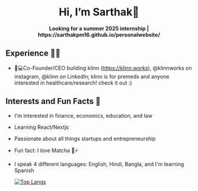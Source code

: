 <h1 align="center">Hi, I’m Sarthak👋</h1>
<b><p align="center">
Looking for a summer 2025 internship | https://sarthakpm16.github.io/personalwebsite/
</p>
</b>

<h2>Experience 👨‍🎓</h2>

- 🏥💻Co-Founder/CEO building klinn (https://klinn.works), @klinnworks on  instagram, @klinn on LinkedIn; klinn is for premeds and anyone interested in healthcare/research! check it out :)
 
<h2>Interests and Fun Facts 🧋</h2>

- I'm interested in finance, economics, education, and law
- Learning React/Nextjs
- Passionate about all things startups and entrepreneurship
- Fun fact: I love Matcha 🍵⚡
- I speak 4 different languages: English, Hindi, Bangla, and I'm learning Spanish

  [![Top Langs](https://github-readme-stats.vercel.app/api/top-langs/?username=sarthakpm16&langs_count=5&layout=pie)](https://github.com/sarthakpm16)

 
 <!---
sarthakpm16/sarthakpm16 is a ✨ special ✨ repository because its `README.md` (this file) appears on your GitHub profile.
You can click the Preview link to take a look at your changes.
--->
